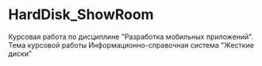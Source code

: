 # HardDisk_ShowRoom
Курсовая работа по дисциплине "Разработка мобильных приложений". Тема курсовой работы Информационно-справочная система "Жесткие диски"
